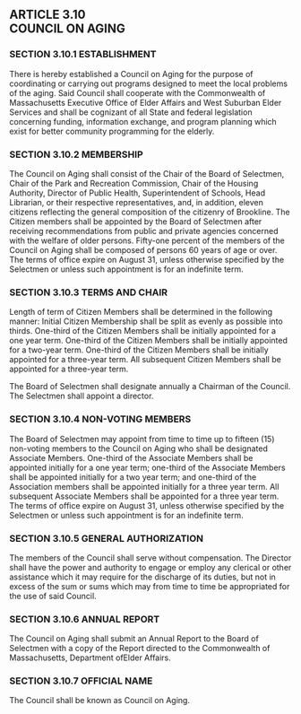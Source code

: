 ## ARTICLE 3.10<br>COUNCIL ON AGING

### SECTION 3.10.1 ESTABLISHMENT

There is hereby established a Council on Aging for the purpose of
coordinating or carrying out programs designed to meet the local
problems of the aging. Said Council shall cooperate with the
Commonwealth of Massachusetts Executive Office of Elder Affairs and West
Suburban Elder Services and shall be cognizant of all State and federal
legislation concerning funding, information exchange, and program
planning which exist for better community programming for the elderly.

### SECTION 3.10.2 MEMBERSHIP

The Council on Aging shall consist of the Chair of the Board of
Selectmen, Chair of the Park and Recreation Commission, Chair of the
Housing Authority, Director of Public Health, Superintendent of Schools,
Head Librarian, or their respective representatives, and, in addition,
eleven citizens reflecting the general composition of the citizenry of
Brookline. The Citizen members shall be appointed by the Board of
Selectmen after receiving recommendations from public and private
agencies concerned with the welfare of older persons. Fifty-one percent
of the members of the Council on Aging shall be composed of persons 60
years of age or over. The terms of office expire on August 31, unless
otherwise specified by the Selectmen or unless such appointment is for
an indefinite term.

### SECTION 3.10.3 TERMS AND CHAIR

Length of term of Citizen Members shall be determined in the following
manner: Initial Citizen Membership shall be split as evenly as possible
into thirds. One-third of the Citizen Members shall be initially
appointed for a one year term. One-third of the Citizen Members shall be
initially appointed for a two-year term. One-third of the Citizen
Members shall be initially appointed for a three-year term. All
subsequent Citizen Members shall be appointed for a three-year term.

The Board of Selectmen shall designate annually a Chairman of the
Council. The Selectmen shall appoint a director.

### SECTION 3.10.4 NON-VOTING MEMBERS

The Board of Selectmen may appoint from time to time up to fifteen (15)
non-voting members to the Council on Aging who shall be designated
Associate Members. One-third of the Associate Members shall be appointed
initially for a one year term; one-third of the Associate Members shall
be appointed initially for a two year term; and one-third of the
Association members shall be appointed initially for a three year term.
All subsequent Associate Members shall be appointed for a three year
term. The terms of office expire on August 31, unless otherwise
specified by the Selectmen or unless such appointment is for an
indefinite term.

### SECTION 3.10.5 GENERAL AUTHORIZATION

The members of the Council shall serve without compensation. The
Director shall have the power and authority to engage or employ any
clerical or other assistance which it may require for the discharge of
its duties, but not in excess of the sum or sums which may from time to
time be appropriated for the use of said Council.

### SECTION 3.10.6 ANNUAL REPORT

The Council on Aging shall submit an Annual Report to the Board of
Selectmen with a copy of the Report directed to the Commonwealth of
Massachusetts, Department ofElder Affairs.

### SECTION 3.10.7 OFFICIAL NAME

The Council shall be known as Council on Aging.
